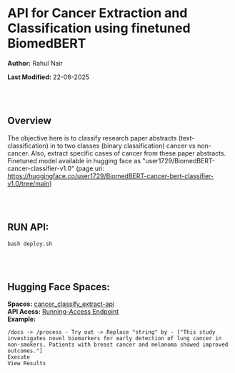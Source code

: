 # API for Cancer Extraction and Classification using finetuned BiomedBERT

**Author:** Rahul Nair

**Last Modified:** 22-06-2025

<br><br>

## Overview

The objective here is to classify research paper abstracts (text-classification)  in to two classes (binary classification) cancer vs non-cancer. Also,  extract  specific cases of cancer from these paper abstracts. 
Finetuned model available in hugging face as "user1729/BiomedBERT-cancer-classifier-v1.0" (page uri: https://huggingface.co/user1729/BiomedBERT-cancer-bert-classifier-v1.0/tree/main)

<br><br>

## RUN API:

```
bash deploy.sh
```

<br><br>

## Hugging Face Spaces:

**Spaces:** [cancer_classify_extract-api](https://huggingface.co/spaces/user1729/cancer_classify_extract-api) <br>
**API Acess:** [Running-Access Endpoint](https://user1729-cancer-classify-extract-api.hf.space/docs) <br>
**Example:**<br>

```
/docs -> /process - Try out -> Replace "string" by - ["This study investigates novel biomarkers for early detection of lung cancer in non-smokers. Patients with breast cancer and melanoma showed improved outcomes."]
Execute
View Results
```


